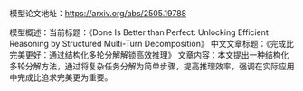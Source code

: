 模型论文地址：https://arxiv.org/abs/2505.19788

模型概述：当前标题：《Done Is Better than Perfect: Unlocking Efficient Reasoning by Structured Multi-Turn Decomposition》
中文文章标题：《完成比完美更好：通过结构化多轮分解解锁高效推理》
文章内容：本文提出一种结构化多轮分解方法，通过将复杂任务分解为简单步骤，提高推理效率，强调在实际应用中完成比追求完美更为重要。
